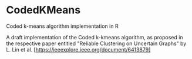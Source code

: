 # CodedKMeans
Coded k-means algorithm implementation in R

A draft implementation of the Coded k-kmeans algorithm, as proposed in the respective paper entitled "Reliable Clustering on Uncertain Graphs" by L. Lin et al. [https://ieeexplore.ieee.org/document/6413879]

